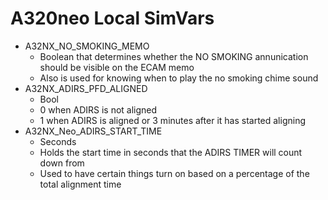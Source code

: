 # A320neo Local SimVars

- A32NX_NO_SMOKING_MEMO
    - Boolean that determines whether the NO SMOKING annunication should be visible on the ECAM memo
    - Also is used for knowing when to play the no smoking chime sound
- A32NX_ADIRS_PFD_ALIGNED
    - Bool
    - 0 when ADIRS is not aligned
    - 1 when ADIRS is aligned or 3 minutes after it has started aligning
- A32NX_Neo_ADIRS_START_TIME
    - Seconds
    - Holds the start time in seconds that the ADIRS TIMER will count down from
    - Used to have certain things turn on based on a percentage of the total alignment time
